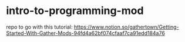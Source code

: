 # intro-to-programming-mod

repo to go with this tutorial: https://www.notion.so/gathertown/Getting-Started-With-Gather-Mods-94fd4a62bf074cfaaf7ca91edd184a76
